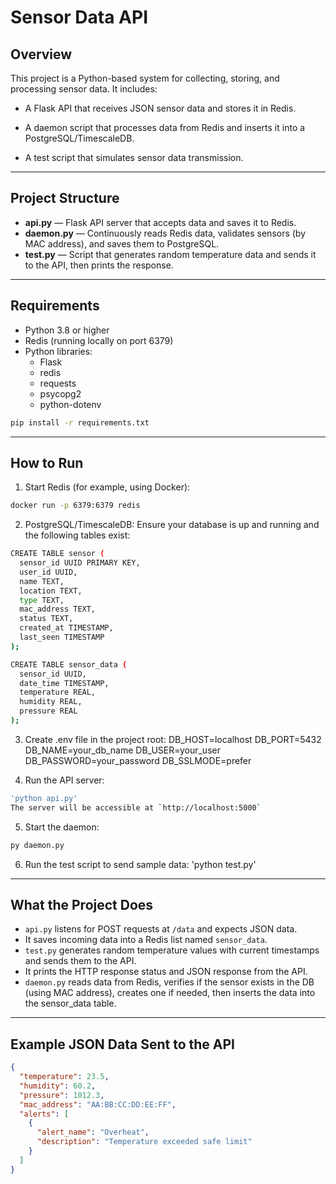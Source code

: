 # Sensor Data API

## Overview

 This project is a Python-based system for collecting, storing, and processing sensor data. It includes:

- A Flask API that receives JSON sensor data and stores it in Redis.

- A daemon script that processes data from Redis and inserts it into a PostgreSQL/TimescaleDB.

- A test script that simulates sensor data transmission.
---

## Project Structure

- **api.py** — Flask API server that accepts data and saves it to Redis.
- **daemon.py** — Continuously reads Redis data, validates sensors (by MAC address), and saves them to PostgreSQL.
- **test.py** — Script that generates random temperature data and sends it to the API, then prints the response.

---

## Requirements

- Python 3.8 or higher
- Redis (running locally on port 6379)
- Python libraries:
  - Flask
  - redis
  - requests
  - psycopg2
  - python-dotenv

```bash
pip install -r requirements.txt
```
---

## How to Run

1. Start Redis (for example, using Docker):
```bash
docker run -p 6379:6379 redis
```
2. PostgreSQL/TimescaleDB: Ensure your database is up and running and the following tables exist:
```bash
CREATE TABLE sensor (
  sensor_id UUID PRIMARY KEY,
  user_id UUID,
  name TEXT,
  location TEXT,
  type TEXT,
  mac_address TEXT,
  status TEXT,
  created_at TIMESTAMP,
  last_seen TIMESTAMP
);

CREATE TABLE sensor_data (
  sensor_id UUID,
  date_time TIMESTAMP,
  temperature REAL,
  humidity REAL,
  pressure REAL
);
```
3. Create .env file in the project root:
DB_HOST=localhost
DB_PORT=5432
DB_NAME=your_db_name
DB_USER=your_user
DB_PASSWORD=your_password
DB_SSLMODE=prefer

4. Run the API server:
```bash
'python api.py'
The server will be accessible at `http://localhost:5000`
```
5. Start the daemon:
```bash
py daemon.py
```
6. Run the test script to send sample data:
'python test.py'

---

## What the Project Does

- `api.py` listens for POST requests at `/data` and expects JSON data.
- It saves incoming data into a Redis list named `sensor_data`.
- `test.py` generates random temperature values with current timestamps and sends them to the API.
- It prints the HTTP response status and JSON response from the API.
- `daemon.py` reads data from Redis, verifies if the sensor exists in the DB (using MAC address), creates one if needed, then inserts the data into the sensor_data table.
---

## Example JSON Data Sent to the API

```json
{
  "temperature": 23.5,
  "humidity": 60.2,
  "pressure": 1012.3,
  "mac_address": "AA:BB:CC:DD:EE:FF",
  "alerts": [
    {
      "alert_name": "Overheat",
      "description": "Temperature exceeded safe limit"
    }
  ]
}